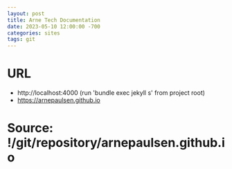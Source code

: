 ```yaml
---
layout: post
title: Arne Tech Documentation
date: 2023-05-10 12:00:00 -700
categories: sites
tags: git
---
```


# URL 
* http://localhost:4000 (run 'bundle exec jekyll s' from project root)
* https://arnepaulsen.github.io

# Source: !/git/repository/arnepaulsen.github.io

